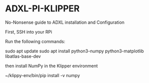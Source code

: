 # ADXL-PI-KLIPPER
No-Nonsense guide to ADXL installation and Configuration

First, SSH into your RPi

Run the following commands:

sudo apt update
sudo apt install python3-numpy python3-matplotlib libatlas-base-dev

then install NumPy in the Klipper environment

~/klippy-env/bin/pip install -v numpy

